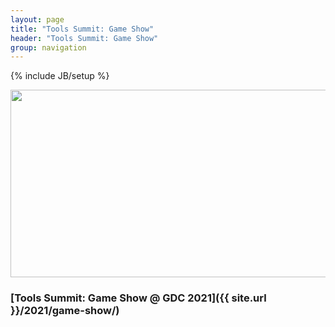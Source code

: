 ```yaml
---
layout: page
title: "Tools Summit: Game Show"
header: "Tools Summit: Game Show"
group: navigation
---
```

{% include JB/setup %}

<img height="300" width="1200" src="{{ site.url }}/assets/imgs/GDC_2021_banner.png">

### [Tools Summit: Game Show @ GDC 2021]({{ site.url }}/2021/game-show/)

